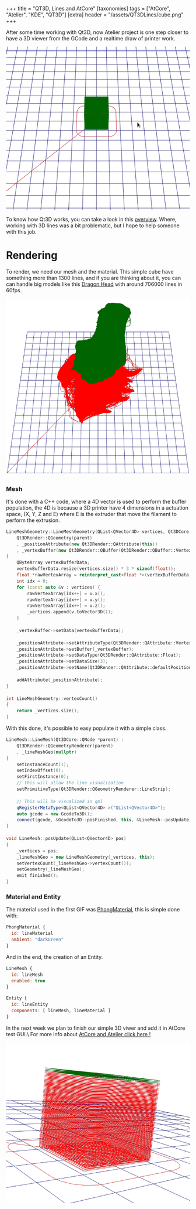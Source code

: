 +++
title = "QT3D, Lines and AtCore"
[taxonomies]
tags = ["AtCore", "Atelier", "KDE", "QT3D"]
[extra]
header = "/assets/QT3DLines/cube.png"
+++

After some time working with Qt3D, now Atelier project is one step closer to have a 3D viewer from the GCode and a realtime draw of printer work.

<!-- more -->

![3D draw with lines](/assets/QT3DLines/atcore.gif)

To know how Qt3D works, you can take a look in this [overview](https://doc.qt.io/qt-5/qt3d-overview.html). Where, working with 3D lines was a bit problematic, but I hope to help someone with this job.

# Rendering

To render, we need our mesh and the material. This simple cube have something more than 1300 lines, and if you are thinking about it, you can can handle big models like this [Dragon Head](https://www.thingiverse.com/thing:51415) with around 706000 lines in 60fps.

![dragon](/assets/QT3DLines/dragon.png)

### Mesh

It's done with a C++ code, where a 4D vector is used to perform the buffer population, the 4D is because a 3D printer have 4 dimensions in a actuation space, (X, Y, Z and E) where E is the extruder that move the filament to perform the extrusion.

```cpp
LineMeshGeometry::LineMeshGeometry(QList<QVector4D> vertices, Qt3DCore::QNode *parent) :
    Qt3DRender::QGeometry(parent)
    , _positionAttribute(new Qt3DRender::QAttribute(this))
    , _vertexBuffer(new Qt3DRender::QBuffer(Qt3DRender::QBuffer::VertexBuffer, this))
{
    QByteArray vertexBufferData;
    vertexBufferData.resize(vertices.size() * 3 * sizeof(float));
    float *rawVertexArray = reinterpret_cast<float *>(vertexBufferData.data());
    int idx = 0;
    for (const auto &v : vertices) {
        rawVertexArray[idx++] = v.x();
        rawVertexArray[idx++] = v.y();
        rawVertexArray[idx++] = v.z();
        _vertices.append(v.toVector3D());
    }

    _vertexBuffer->setData(vertexBufferData);

    _positionAttribute->setAttributeType(Qt3DRender::QAttribute::VertexAttribute);
    _positionAttribute->setBuffer(_vertexBuffer);
    _positionAttribute->setDataType(Qt3DRender::QAttribute::Float);
    _positionAttribute->setDataSize(3);
    _positionAttribute->setName(Qt3DRender::QAttribute::defaultPositionAttributeName());

    addAttribute(_positionAttribute);
}

int LineMeshGeometry::vertexCount()
{
    return _vertices.size();
}
```

With this done, it's possible to easy populate it with a simple class.

```cpp
LineMesh::LineMesh(Qt3DCore::QNode *parent) :
    Qt3DRender::QGeometryRenderer(parent)
    , _lineMeshGeo(nullptr)
{
    setInstanceCount(1);
    setIndexOffset(0);
    setFirstInstance(0);
    // This will allow the line visualization
    setPrimitiveType(Qt3DRender::QGeometryRenderer::LineStrip);

    // This will be visualized in qml
    qRegisterMetaType<QList<QVector4D> >("QList<QVector4D>");
    auto gcode = new GcodeTo3D();
    connect(gcode, &GcodeTo3D::posFinished, this, &LineMesh::posUpdate);
}

void LineMesh::posUpdate(QList<QVector4D> pos)
{
    _vertices = pos;
    _lineMeshGeo = new LineMeshGeometry(_vertices, this);
    setVertexCount(_lineMeshGeo->vertexCount());
    setGeometry(_lineMeshGeo);
    emit finished();
}
```

### Material and Entity
The material used in the first GIF was [PhongMaterial](https://doc.qt.io/qt-5/qml-qt3d-extras-phongmaterial.html), this is simple done with:

```qml
PhongMaterial {
  id: lineMaterial
  ambient: "darkGreen"
}
```

And in the end, the creation of an Entity.

```qml
LineMesh {
  id: lineMesh
  enabled: true
}
```

```qml
Entity {
  id: lineEntity
  components: [ lineMesh, lineMaterial ]
}
```

In the next week we plan to finish our simple 3D viwer and add it in AtCore test GUI.\\
For more info about [AtCore and Atelier click here !](https://github.com/kde/atcore)

![Cube 2](/assets/QT3DLines/cube2.png)
